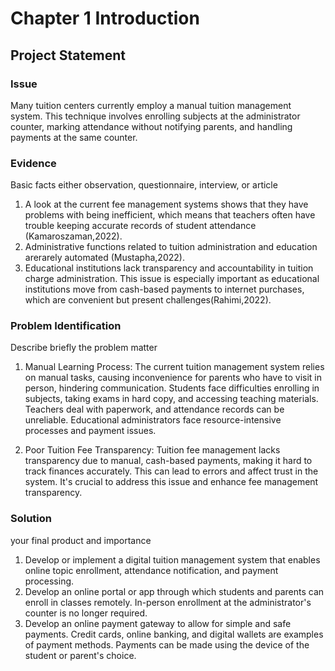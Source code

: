 # Chapter 1 Introduction

## Project Statement

### Issue
Many tuition centers currently employ a manual tuition management system. This technique involves enrolling subjects at the administrator counter, marking attendance without notifying parents, and handling payments at the same counter.  

### Evidence
Basic facts either observation, questionnaire, interview, or article

  1. A look at the current fee management systems shows that they have problems with being inefficient, which means that teachers often          have trouble keeping accurate records of student attendance (Kamaroszaman,2022).
  2. Administrative functions related to tuition administration and education       
     arerarely automated (Mustapha,2022).
  3. Educational institutions lack transparency and accountability in tuition charge administration. This issue is especially important as       educational institutions move from cash-based payments to internet purchases, which are convenient but present challenges(Rahimi,2022).

### Problem Identification
Describe briefly the problem matter

 1. Manual Learning Process: The current tuition management system relies on manual tasks, causing inconvenience for parents who have to visit in person, hindering communication. Students face difficulties enrolling in subjects, taking exams in hard copy, and accessing teaching materials. Teachers deal with paperwork, and attendance records can be unreliable. Educational administrators face resource-intensive processes and payment issues.

2. Poor Tuition Fee Transparency: Tuition fee management lacks transparency due to manual, cash-based payments, making it hard to track finances accurately. This can lead to errors and affect trust in the system. It's crucial to address this issue and enhance fee management transparency.

### Solution
your final product and importance

  1. Develop or implement a digital tuition management system that enables online topic enrollment, attendance notification, and payment processing.
  2. Develop an online portal or app through which students and parents can enroll in classes remotely. In-person enrollment at the administrator's counter is no longer required.
  3. Develop an online payment gateway to allow for simple and safe payments. Credit cards, online banking, and digital wallets are examples of payment methods. Payments can be made using the device of the student or parent's choice.






